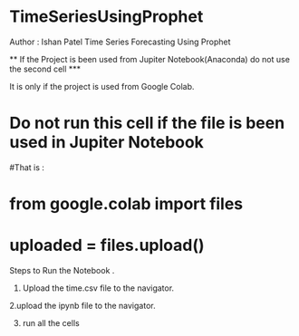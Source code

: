 # TimeSeriesUsingProphet
Author : Ishan Patel
Time Series Forecasting Using Prophet

** If the Project is been used from Jupiter Notebook(Anaconda) do not use the second cell ***

It is only if the project is used from Google Colab. 

# Do not run this cell if the file is been used in Jupiter Notebook 
#That is : 
# from google.colab import files
# uploaded = files.upload()


Steps to Run the Notebook .

1. Upload the time.csv file to the navigator.

2.upload the ipynb file to the navigator.

3. run all the cells
